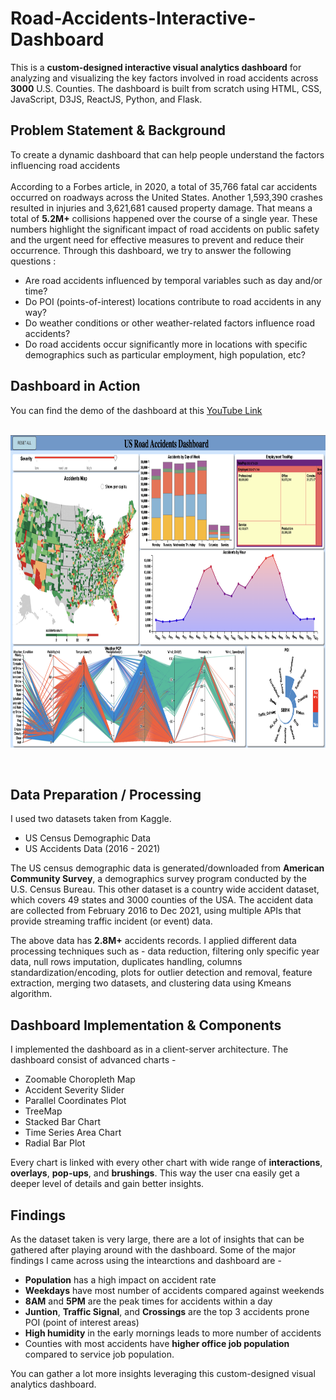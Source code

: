 # Road-Accidents-Interactive-Dashboard
This is a **custom-designed interactive visual analytics dashboard** for analyzing and visualizing the key factors involved in road accidents across **3000** U.S. Counties. The dashboard is built from scratch using HTML, CSS, JavaScript, D3JS, ReactJS, Python, and Flask. 

## Problem Statement & Background

To create a dynamic dashboard that can help people understand the factors influencing road accidents <br>
<br>
According to a Forbes article, in 2020, a total of 35,766 fatal car accidents occurred on roadways
across the United States. Another 1,593,390 crashes resulted in injuries and 3,621,681 caused property damage. That means a total of **5.2M+** collisions happened over the course of a single year. These numbers highlight the significant impact of road accidents on public safety and the urgent need for effective measures to prevent and reduce their occurrence. Through this dashboard, we try to answer the following questions :

* Are road accidents influenced by temporal variables such as day and/or time?
* Do POI (points-of-interest) locations contribute to road accidents in any way?
* Do weather conditions or other weather-related factors influence road accidents?
* Do road accidents occur significantly more in locations with specific demographics such as particular employment, high population, etc?

## Dashboard in Action

You can find the demo of the dashboard at this [YouTube Link](https://www.youtube.com/watch?v=ouDgxJT0jHE) <br>
<br>
<p align="center">
  <img src="https://github.com/thota-sasanth/Road-Accidents-Interactive-Dashboard/blob/main/dashboard.png" width="1000" height="500">
</p>
<br>

## Data Preparation / Processing
I used two datasets taken from Kaggle. 

* US Census Demographic Data
* US Accidents Data (2016 - 2021)

The US census demographic data is generated/downloaded from **American Community Survey**, a
demographics survey program conducted by the U.S. Census Bureau. 
This other dataset is a country wide accident dataset, which covers 49 states and 3000 counties of the USA. The
accident data are collected from February 2016 to Dec 2021, using multiple APIs that
provide streaming traffic incident (or event) data. 

The above data has **2.8M+** accidents records. I applied different data processing techniques such as - data reduction, filtering only specific year data, null rows imputation, duplicates handling, columns standardization/encoding, plots for outlier detection and removal, feature extraction, merging two datasets, and clustering data using Kmeans algorithm.



## Dashboard Implementation & Components
I implemented the dashboard as in a client-server architecture. The dashboard consist of advanced charts - 

* Zoomable Choropleth Map
* Accident Severity Slider
* Parallel Coordinates Plot
* TreeMap
* Stacked Bar Chart
* Time Series Area Chart
* Radial Bar Plot

Every chart is linked with every other chart with wide range of **interactions**, **overlays**, **pop-ups**, and **brushings**. This way the user cna easily get a deeper level of details and gain better insights.
<br>

## Findings
As the dataset taken is very large, there are a lot of insights that can be gathered after playing around with the dashboard. Some of the major findings I came across using the intearctions and dashboard are - 

* **Population** has a high impact on accident rate
* **Weekdays** have most number of accidents compared against weekends
* **8AM** and **5PM** are the peak times for accidents within a day
* **Juntion**, **Traffic Signal**, and **Crossings** are the top 3 accidents prone POI (point of interest areas)
* **High humidity** in the early mornings leads to more number of accidents
* Counties with most accidents have **higher office job population** compared to service job population.

You can gather a lot more insights leveraging this custom-designed visual analytics dashboard.
<br>
<br>
